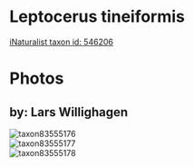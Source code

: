 
Leptocerus tineiformis
======================
  
[iNaturalist taxon id: 546206](https://www.inaturalist.org/taxa/546206)
# Photos

## by: Lars Willighagen
  
![taxon83555176](https://inaturalist-open-data.s3.amazonaws.com/photos/89675551/medium.jpeg)  
![taxon83555177](https://inaturalist-open-data.s3.amazonaws.com/photos/89675571/medium.jpeg)  
![taxon83555178](https://inaturalist-open-data.s3.amazonaws.com/photos/89675575/medium.jpeg)